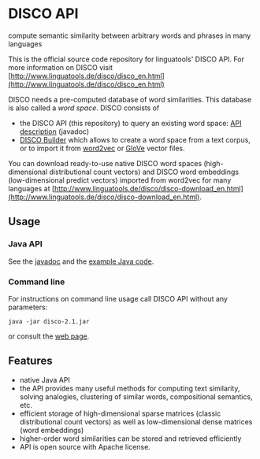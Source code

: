 # DISCO API
compute semantic similarity between arbitrary words and phrases in many languages

This is the official source code repository for linguatools' DISCO API. For more information on DISCO visit [http://www.linguatools.de/disco/disco_en.html](http://www.linguatools.de/disco/disco_en.html)

DISCO needs a pre-computed database of word similarities. This database is also called a *word space*.
DISCO consists of 
- the DISCO API (this repository) to query an existing word space: [API description](http://www.linguatools.de/disco/disco-api-2.1/index.html) (javadoc)
- [DISCO Builder](http://www.linguatools.de/disco/disco-builder.html) which allows to create a word space from a text corpus, or to import it from [word2vec](http://code.google.com/p/word2vec/) or [GloVe](http://nlp.stanford.edu/projects/glove/) vector files.

You can download ready-to-use native DISCO word spaces (high-dimensional distributional count vectors) and DISCO word embeddings (low-dimensional predict vectors) imported from word2vec for many languages at [http://www.linguatools.de/disco/disco-download_en.html](http://www.linguatools.de/disco/disco-download_en.html).

## Usage
### Java API
See the [javadoc](http://www.linguatools.de/disco/disco-api-2.1/index.html) and the [example Java code](https://github.com/linguatools/disco/blob/master/UseDISCO.java).

### Command line
For instructions on command line usage call DISCO API without any parameters:
```
java -jar disco-2.1.jar
```
or consult the [web page](http://www.linguatools.de/disco/disco_en.html#aufruf).

## Features
- native Java API
- the API provides many useful methods for computing text similarity, solving analogies, clustering of similar words, compositional semantics, etc. 
- efficient storage of high-dimensional sparse matrices (classic distributional count vectors) as well as low-dimensional dense matrices (word embeddings)
- higher-order word similarities can be stored and retrieved efficiently
- API is open source with Apache license.
